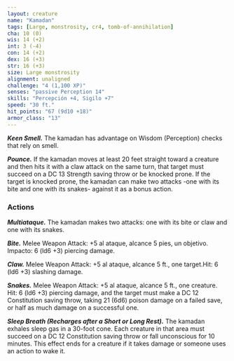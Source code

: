 ```yaml
---
layout: creature
name: "Kamadan"
tags: [Large, monstrosity, cr4, tomb-of-annihilation]
cha: 10 (0)
wis: 14 (+2)
int: 3 (-4)
con: 14 (+2)
dex: 16 (+3)
str: 16 (+3)
size: Large monstrosity
alignment: unaligned
challenge: "4 (1,100 XP)"
senses: "passive Perception 14"
skills: "Percepción +4, Sigilo +7"
speed: "30 ft."
hit_points: "67 (9d10 +18)"
armor_class: "13"
---
```


***Keen Smell.*** The kamadan has advantage on Wisdom (Perception) checks that rely on smell.

***Pounce.*** If the kamadan moves at least 20 feet straight toward a creature and then hits it with a claw attack on the same turn, that target must succeed on a DC 13 Strength saving throw or be knocked prone. If the target is knocked prone, the kamadan can make two attacks -one with its bite and one with its snakes- against it as a bonus action.

### Actions

***Multiataque.*** The kamadan makes two attacks: one with its bite or claw and one with its snakes.

***Bite.*** Melee Weapon Attack: +5 al ataque, alcance 5 pies, un objetivo. Impacto: 6 (ld6 +3) piercing damage.

***Claw.*** Melee Weapon Attack: +5 al ataque, alcance 5 ft., one target.Hit: 6 (ld6 +3) slashing damage.

***Snakes.*** Melee Weapon Attack: +5 al ataque, alcance 5 ft., one creature. Hit: 6 (ld6 +3) piercing damage, and the target must make a DC 12 Constitution saving throw, taking 21 (6d6) poison damage on a failed save, or half as much damage on a successful one.

***Sleep Breath (Recharges after a Short or Long Rest).*** The kamadan exhales sleep gas in a 30-foot cone. Each creature in that area must succeed on a DC 12 Constitution saving throw or fall unconscious for 10 minutes. This effect ends for a creature if it takes damage or someone uses an action to wake it.